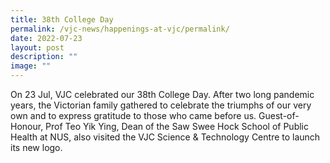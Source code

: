 ```yaml
---
title: 38th College Day
permalink: /vjc-news/happenings-at-vjc/permalink/
date: 2022-07-23
layout: post
description: ""
image: ""
---
```

  
On 23 Jul, VJC celebrated our 38th College Day. After two long pandemic years, the Victorian family gathered to celebrate the triumphs of our very own and to express gratitude to those who came before us. Guest-of-Honour, Prof Teo Yik Ying, Dean of the Saw Swee Hock School of Public Health at NUS, also visited the VJC Science & Technology Centre to launch its new logo.